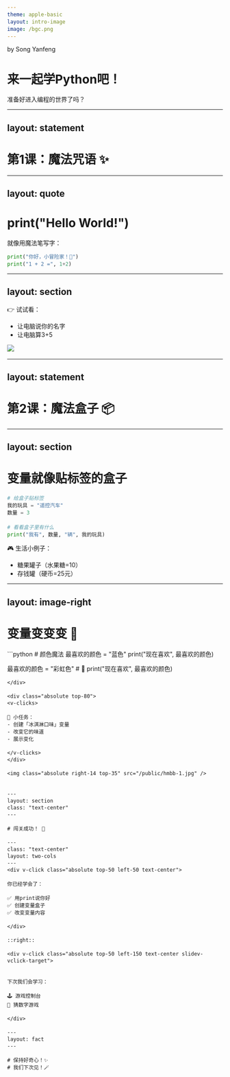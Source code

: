 ```yaml
---
theme: apple-basic
layout: intro-image
image: /bgc.png
---
```



<div class="absolute top-10">
  <span  class="font-700">
    by Song Yanfeng
  </span>
</div>

<div  class="absolute bottom-10">
  <h1>来一起学Python吧！</h1>
  <p>准备好进入编程的世界了吗？</p>
</div>

---
layout: statement
---

# 第1课：魔法咒语 ✨

---
layout: quote
---


# print("Hello World!")

就像用魔法笔写字：

```python {none|1|2|}{at:'1'}
print("你好，小冒险家！🐾")
print("1 + 2 =", 1+2) 
```

---
layout: section
---

👉 试试看：
- 让电脑说你的名字
- 让电脑算3+5

<img class="absolute right-17 top-30" src="./hmbb-2.webp" />

---
layout: statement
---

# 第2课：魔法盒子 📦

---
layout: section
---

# 变量就像贴标签的盒子



```python {none|1-3|5-6|}
# 给盒子贴标签
我的玩具 = "遥控汽车"
数量 = 3

# 看看盒子里有什么
print("我有", 数量, "辆", 我的玩具)
```

<v-clicks>

🎮 生活小例子：
- 糖果罐子（水果糖=10）
- 存钱罐（硬币=25元）

</v-clicks>


---
layout: image-right
---

# 变量变变变 🎨

<div class="absolute top-30 w-80">
```python
# 颜色魔法
最喜欢的颜色 = "蓝色"
print("现在喜欢", 最喜欢的颜色)

最喜欢的颜色 = "彩虹色"  # 🌈
print("现在喜欢", 最喜欢的颜色)
```
</div>

<div class="absolute top-80">
<v-clicks>

📝 小任务：
- 创建「冰淇淋口味」变量
- 改变它的味道
- 展示变化

</v-clicks>
</div>

<img class="absolute right-14 top-35" src="/public/hmbb-1.jpg" />


---
layout: section
class: "text-center"
---

# 闯关成功！ 🎉

---
class: "text-center"
layout: two-cols
---
<div v-click class="absolute top-50 left-50 text-center">

你已经学会了：

✅ 用print说你好  
✅ 创建变量盒子  
✅ 改变变量内容

</div>

::right::

<div v-click class="absolute top-50 left-150 text-center slidev-vclick-target">


下次我们会学习：

🕹️ 游戏控制台  
🎲 猜数字游戏  

</div>

---
layout: fact
---

# 保持好奇心！✨
# 我们下次见！🪄